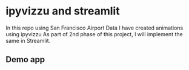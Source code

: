 # ipyvizzu and streamlit
In this repo using San Francisco Airport Data I have created animations using ipyvizzu
As part of 2nd phase of this project, I will implement the same in Streamlit.

## Demo app
